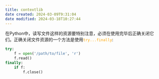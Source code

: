 ```yaml
---
title: contextlib
date created: 2024-03-09T9:31:04
date modified: 2024-03-18T10:27:44
---
```


在Python中，读写文件这样的资源要特别注意，必须在使用完毕后正确关闭它们。正确关闭文件资源的一个方法是使用<font color=orange >`try...finally`</font>:

```python
try:
    f = open('/path/to/file', 'r')
    f.read()
finally:
    if f:
        f.close()
```
